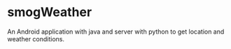 # smogWeather
An Android application with java and server with python to get location and weather conditions. 
